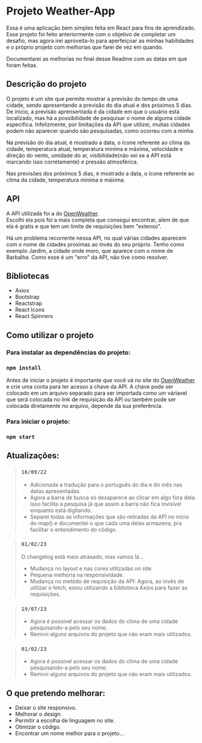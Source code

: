 # Projeto Weather-App

Essa é uma aplicação bem simples feita em React para fins de aprendizado. Esse projeto foi feito anteriormente com o objetivo de completar um desafio, mas agora irei aproveita-lo para aperfeiçoar as minhas habilidades e o próprio projeto com melhorias que farei de vez em quando. <br>

Documentarei as melhorias no final desse Readme com as datas em que foram feitas.

## Descrição do projeto

O projeto é um site que permite mostrar a previsão do tempo de uma cidade, sendo apresentando a previsão do dia atual e dos próximos 5 dias. De inicio, a previsão aprensentada é da cidade em que o usuário está localizado, mas há a possibilidade de pesquisar o nome de alguma cidade específica. Infelizmente, por limitações da API que utilizei, muitas cidades podem não aparecer quando são pesquisadas, como ocorreu com a minha.

Na previsão do dia atual, é mostrado a data, o ícone referente ao clima da cidade, temperatura atual, temperatura mínima e máxima, velocidade e direção do vento, umidade do ar, visibilidade(não sei se a API está marcando isso corretamente) e pressão atmosférica.

Nas previsões dos próximos 5 dias, é mostrado a data, o ícone referente ao clima da cidade, temperatura mínima e máxima.

## API

A API utilizada foi a do [OpenWeather](https://openweathermap.org/api). <br>
Escolhi ela pois foi a mais completa que consegui encontrar, além de que ela é gratis e que tem um limite de requisições bem "extenso".

Há um problema recorrente nessa API, no qual várias cidades aparecem com o nome de cidades proximas ao invés do seu próprio. Tenho como exemplo Jardim, a cidade onde moro, que aparece com o nome de Barbalha. Como esse é um "erro" da API, não tive como resolver.

## Bibliotecas

- Axios
- Bootstrap
- Reactstrap
- React Icons
- React Spinners

## Como utilizar o projeto

### Para instalar as dependências do projeto:

### `npm install`

Antes de iniciar o projeto é importante que você vá no site do [OpenWeather](https://openweathermap.org/api) e crie uma conta para ter acesso a chave da API. A chave pode ser colocado em um arquivo separado para ser importada como um váriavel que será colocada no link de requisição da API ou também pode ser colocada diretamente no arquivo, depende da sua preferência.

### Para iniciar o projeto:

### `npm start`

## Atualizações:

> ### `16/09/22`
>
> - Adicionada a tradução para o português do dia e do mês nas datas apresentadas.
> - Agora a barra de busca só desaparece ao clicar em algo fora dela. Isso facilita a pesquisa já que assim a barra não fica invisível enquanto está digitando.
> - Separei todas as informações que são retiradas da API no início do map() e documentei o que cada uma delas armazena, pra facilitar o entendimento do código.

> ### `01/02/23`
>
> O changelog está meio atrasado, mas vamos lá...
>
> - Mudança no layout e nas cores utilizadas no site. <br>
> - Pequena melhoria na responsividade.
> - Mudança no metódo de requisição da API: Agora, ao invés de utilizar o fetch, estou utilizando a biblioteca Axios para fazer as requisições.

> ### `19/07/23`
>
> - Agora é possível acessar os dados do clima de uma cidade pesquisando-a pelo seu nome.
> - Removi alguns arquivos do projeto que não eram mais utilizados.

> ### `01/02/23`
>
> - Agora é possível acessar os dados do clima de uma cidade pesquisando-a pelo seu nome.
> - Removi alguns arquivos do projeto que não eram mais utilizados.

## O que pretendo melhorar:

- Deixar o site responsivo.
- Melhorar o design.
- Permitir a escolha de linguagem no site.
- Otimizar o código.
- Encontrar um nome melhor para o projeto...
